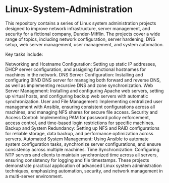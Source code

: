 # Linux-System-Administration
This repository contains a series of Linux system administration projects designed to improve network infrastructure, server management, and security for a fictional company, Dunder-Mifflin. The projects cover a wide range of topics, including network configuration, server hardening, DNS setup, web server management, user management, and system automation.

Key tasks include:

Networking and Hostname Configuration: Setting up static IP addresses, DHCP server configuration, and assigning functional hostnames for machines in the network.
DNS Server Configuration: Installing and configuring BIND DNS server for managing both forward and reverse DNS, as well as implementing recursive DNS and zone synchronization.
Web Server Management: Installing and configuring Apache web servers, setting up virtual hosts, and configuring backup web servers with automatic synchronization.
User and File Management: Implementing centralized user management with Ansible, ensuring consistent configurations across all machines, and managing NFS shares for secure file access.
Security and Access Control: Implementing PAM for password policy enforcement, access control, and time-based login restrictions for specific machines.
Backup and System Redundancy: Setting up NFS and RAID configurations for reliable storage, data backup, and performance optimization across servers.
Automated System Management: Using Ansible to automate system configuration tasks, synchronize server configurations, and ensure consistency across multiple machines.
Time Synchronization: Configuring NTP servers and clients to maintain synchronized time across all servers, ensuring consistency for logging and file timestamps.
These projects demonstrate practical application of advanced Linux system administration techniques, emphasizing automation, security, and network management in a multi-server environment.
